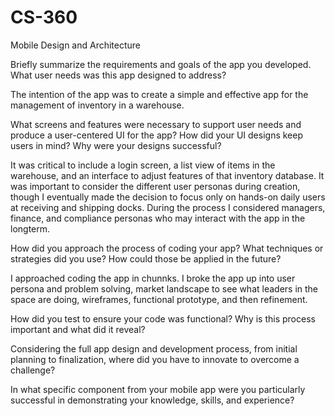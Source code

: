 # CS-360
Mobile Design and Architecture

Briefly summarize the requirements and goals of the app you developed. What user needs was this app designed to address?

  The intention of the app was to create a simple and effective app for the management of inventory in a warehouse.

What screens and features were necessary to support user needs and produce a user-centered UI for the app? How did your UI designs keep users in mind? Why were your designs successful?

  It was critical to include a login screen, a list view of items in the warehouse, and an interface to adjust features of that inventory database. It was important to consider the different user personas during creation, though I eventually    made the decision to focus only on hands-on daily users at receiving and shipping docks. During the process I considered managers, finance, and compliance personas who may interact with the app in the longterm.

How did you approach the process of coding your app? What techniques or strategies did you use? How could those be applied in the future?

  I approached coding the app in chunnks. I broke the app up into user persona and problem solving, market landscape to see what leaders in the space are doing, wireframes, functional prototype, and then refinement.

How did you test to ensure your code was functional? Why is this process important and what did it reveal?


Considering the full app design and development process, from initial planning to finalization, where did you have to innovate to overcome a challenge?


In what specific component from your mobile app were you particularly successful in demonstrating your knowledge, skills, and experience?
